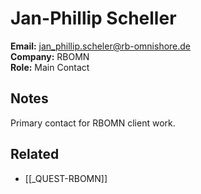 # Jan-Phillip Scheller

**Email:** jan_phillip.scheler@rb-omnishore.de  
**Company:** RBOMN  
**Role:** Main Contact  

## Notes

Primary contact for RBOMN client work.

## Related
- [[_QUEST-RBOMN]]